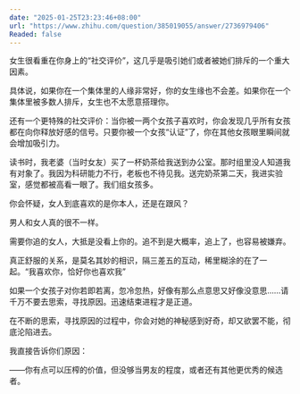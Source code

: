 ```yaml
---
date: "2025-01-25T23:23:46+08:00"
url: "https://www.zhihu.com/question/385019055/answer/2736979406"
Readed: false
---
```

女生很看重在你身上的“社交评价”，这几乎是吸引她们或者被她们排斥的一个重大因素。

具体说，如果你在一个集体里的人缘非常好，你的女生缘也不会差。如果你在一个集体里被多数人排斥，女生也不太愿意搭理你。

还有一个更特殊的社交评价：当你被一两个女孩子喜欢时，你会发现几乎所有女孩都在向你释放好感的信号。只要你被一个女孩“认证”了，你在其他女孩眼里瞬间就会增加吸引力。

读书时，我老婆（当时女友）买了一杯奶茶给我送到办公室。那时组里没人知道我有对象了。我因为科研能力不行，老板也不待见我。送完奶茶第二天，我进实验室，感觉都被高看一眼了。我们组女孩多。

你会怀疑，女人到底喜欢的是你本人，还是在跟风？

男人和女人真的很不一样。

需要你追的女人，大抵是没看上你的。追不到是大概率，追上了，也容易被嫌弃。

真正舒服的关系，是莫名其妙的相识，隔三差五的互动，稀里糊涂的在了一起。“我喜欢你，恰好你也喜欢我”

如果一个女孩子对你若即若离，忽冷忽热，好像有那么点意思又好像没意思……请千万不要去思索，寻找原因。迅速结束进程才是正道。

在不断的思索，寻找原因的过程中，你会对她的神秘感到好奇，却又欲罢不能，彻底沦陷进去。

我直接告诉你们原因：

——你有点可以压榨的价值，但没够当男友的程度，或者还有其他更优秀的候选者。